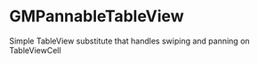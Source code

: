 # GMPannableTableView
Simple TableView substitute that handles swiping and panning on TableViewCell
